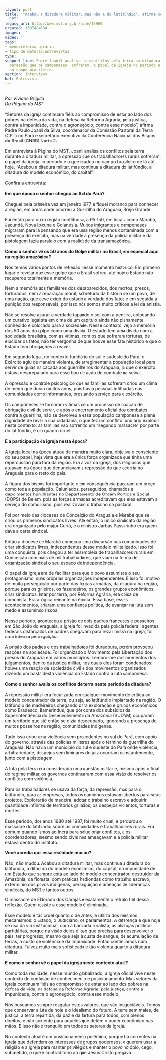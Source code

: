 ```yaml
---
layout: post
title: '"Acabou a ditadura militar, mas não a do latifúndio", afirma coordenador da
  CPT'
legacy_url: http://www.mst.org.br/node/15969
created: 1397484684
images: ''
video: ''
tags:
- menu:reforma agrária
- tipo de matéria:entrevistas
type: 
support_line: Padre Joanil analisa os conflitos pela terra na ditadura militar, a
  opressão que os camponeses  sofreram, o papel da igreja no período e o que mudou
  no campo brasileiro.
section: interviews
hat: Entrevista
---
```

<p><br><em>Por Viviane Brigida<br>Da Página do MST</em><br><br>“Setores da igreja continuam fiéis ao compromisso de estar ao lado dos pobres na defesa da vida, na defesa da Reforma Agrária, pela justiça, contra a impunidade, contra o agronegócio, contra esse modelo”, afirma Padre Paulo Joanil da Silva, coordenador da Comissão Pastoral da Terra (CPT) no Pará e secretário executivo da Conferência Nacional dos Bispos do Brasil (CNBB) Norte 2. <br><br>Em entrevista à Página do MST, Joanil analisa os conflitos pela terra durante a ditadura militar, a opressão que os trabalhadrores rurais sofreram, o papel da igreja no período e o que mudou no campo brasileiro de lá até hoje. “Acabou a ditadura militar, mas continua a ditadura do latifúndio, a ditadura do modelo econômico, do capital”.<br>&nbsp;<br>Confira a entrevista:<br><br><strong>Em que época o senhor chegou ao Sul do Pará?</strong><br><br>Cheguei pela primeira vez em janeiro 1977 e fiquei morando para conhecer a região, em áreas onde ocorreu a Guerrilha do Araguaia, Brejo Grande.<br><br>Fui então para outra região conflituosa, a PA 150, em locais como Marabá, Jacundá, Nova Ipixuna e Goianésia. Muitos imigrantes e camponeses migraram para lá pensando que era uma região menos contaminada com a presença do exército, mas na verdade a presença da polícia militar e da pistolagem fazia paralelo com a realidade da transamazônica. <br><br><strong>Como o senhor vê os 50 anos do Golpe militar no Brasil, em especial aqui na região amazônica?</strong><br><br>Nós temos vários pontos de reflexão nesse momento histórico. Em primeiro lugar é revelar que esse golpe que o Brasil sofreu, até hoje o Estado não recuperou totalmente a memória. <br><br>Nem a memória aos familiares dos desaparecidos, dos mortos, presos, torturados, nem a reparação moral, sobretudo da história de um povo, de uma nação, que deve exigir do estado a verdade dos fatos e em seguida a punição dos responsáveis, por isso nós somos muito críticos a lei da anistia.<br><br>Não se resolve apurar a verdade tapando o sol com a peneira, colocando um curativo legalista em cima de um capítulo ainda não plenamente conhecido e colocado para a sociedade. Nesse contexto, vejo a memória dos 50 anos do golpe como uma dívida. O Estado tem uma dívida com a sociedade brasileira, com as vítimas, com os que sofreram torturas, de elucidar os fatos, não ter vergonha de que houve esse fato histórico e que o Estado tem obrigações a reaver.<br><br>Em segundo lugar, no contexto fundiário do sul e sudeste do Pará, o Exército agiu de maneira violenta, de arregimentar a população local para servir de guias na caçada aos guerrilheiros do Araguaia, já que o exército estava despreparado para esse tipo de ação de combate na selva. <br><br>A opressão e controle psicológico que as famílias sofreram criou um clima de medo que durou muitos anos, pois havia pessoas infiltradas nas comunidades como informantes, prestando serviço para o exército. <br><br>Os camponeses se tornaram vítimas de um processo de coação de obrigação civil de servir, e após o encerramento oficial dos combates contra a guerrilha, não se devolveu a essa população camponesa a plena dignidade de rever a sua cidadania, o que fez um conflito fundiário explodir neste contexto: as famílias vão sofrendo um “segundo massacre” por parte do latifúndio, é um quadro cruel.<br><br><strong>E a participação da igreja nesta época?</strong><br><br>A igreja local na época atuou de maneira muito clara, objetiva e consciente do seu papel, haja vista que era a única força organizada que tinha uma repercussão para fora da região. Era a voz da igreja, dos religiosos que atuavam na época que denunciavam a repressão do que ocorria no Araguaia para o resto do país. <br><br>A figura dos bispos foi importante e em consequência pagaram um preço como toda a população. Caluniados, perseguidos, chamados a depoimentos humilhantes no Departamento de Ordem Política e Social (DOPS) de Belém, pois as forças armadas acreditavam que eles estavam a serviço do comunismo, pois realizavam o trabalho na pastoral.<br>&nbsp;<br>Foi por meio das dioceses de Conceição do Araguaia e Marabá que se criou os primeiros sindicatos livres. Até então, o único sindicato da região era organizado pelo major Curió, e o ministro Jarbas Passarinho era quem dava a carta sindical. <br><br>Então a diocese de Marabá começou uma discursão nas comunidades de criar sindicatos livres, independentes desse modelo militarizado. Isso foi uma conquista, pois chegou a ter assembleia de trabalhadores rurais em Conceição com mais de mil trabalhadores, que viam na forma de organização sindical o seu espaço de independência. <br><br>O papel da igreja era de facilitar para que o povo assumisse o seu protagonismo, suas próprias organizações independentes. E isso foi motivo de muita perseguição por parte das forças armadas, da ditadura na região, porque para os grileiros, os fazendeiros, os grandes grupos econômicos, criar sindicatos, lutar por terra, por Reforma Agrária, era coisa de comunista. Era a lógica reinante na época. Essa base, esses acontecimentos, criaram uma confiança política, de avançar na luta sem medo e assumindo riscos. <br><br>Nesse período, aconteceu a prisão de dois padres franceses e posseiros em São João do Araguaia, a igreja foi invadida pela polícia federal; agentes federais disfarçados de padres chegavam para rezar missa na igreja, foi&nbsp; uma intensa perseguição.<br>&nbsp;<br>A prisão dos padres e dos trabalhadores foi duradoura, porém provocou reações na sociedade. Foi organizado o Movimento pela Libertação dos presos do Araguaia em vários municípios. Lembro-me dos momentos dos julgamentos, dentro da justiça militar, nos quais eles foram condenados: houve uma reação da sociedade civil e dos movimentos organizados dizendo um basta desta violência do Estado contra a luta camponesa.<br><br><strong>Como o senhor avalia os conflitos de terra neste período da ditadura?</strong><br><br>A repressão militar era focalizada em qualquer movimento de crítica ao modelo concentrador da terra, ou seja, ao latifúndio implantado na região. O latifúndio de madeireiros chegando para exploração e grupos econômicos como Bradesco, Bamerindus, que por conta dos subsídios da Superintendência do Desenvolvimento da Amazônia (SUDAM) ocuparam um território que até então se dizia desocupado, ignorando a presença de muitos posseiros na região, comunidades indígenas. <br><br>Tudo isso criou uma violência sem precedentes no sul do Pará, com apoio do governo, através das polícias militares após o término da guerrilha do Araguaia. Não havia um município do sul e sudeste do Pará onde violência, arbitrariedade, despejos sem liminares do juiz ocorriam constantemente, junto com a pistolagem. <br><br>A luta pela terra era considerada uma questão militar e, mesmo após o final do regime militar, os governos continuaram com essa visão de resolver os conflitos com violência..<br><br>Para os trabalhadores se usava da força, da repressão, mas para o latifúndio, para as empresas, todos os caminhos estavam abertos para seus projetos. Exploração de madeira, adotar o trabalho escravo e adquirir quantidade infinitas de territórios grilados, os despejos violentos, torturas e mortes. <br><br>Esse período, dos anos 1980 até 1987, foi muito cruel, e perdurou o massacre do latifúndio sobre as comunidades e trabalhadores rurais. Era comum quando íamos ao Incra para solucionar conflitos, e os coordenadores, mesmo sendo civis nos ameaçavam e a polícia militar estava dentro do instituto. <br><br><strong>Você acredia que essa realidade mudou?</strong><br><br>Não, não mudou. Acabou a ditadura militar, mas continua a ditadura do latifúndio, a ditadura do modelo econômico, do capital, da impunidade de um Estado que sempre está ao lado do modelo concentrador, destruidor da Amazônia, da floresta, com práticas hediondas como trabalho escravo, extermínio dos povos indígenas, perseguição e ameaças de lideranças sindicais, do MST e tantos outros.</p><p>O massacre de Eldorado dos Carajás é exatamente o retrato fiel dessa reflexão. Quem resiste a esse modelo é eliminado. <br><br>Esse modelo é tão cruel quanto o de antes, e utiliza dos mesmos mecanismos: o Estado, o Judiciário, os parlamentos. A diferença é que hoje se usa da via institucional, com a bancada ruralista, as alianças político-partidárias, porque na visão deles é isso que precisa para desenvolver o país, ter progresso, mesmo que seja à custa de sangue, de acumulação de terras, a custo de violência e da impunidade. Então continuamos num ditadura. Talvez muito mais sofisticada e tão violenta quanto a ditadura militar.<br><br><strong>E como o senhor vê o papel da igreja neste contexto atual?</strong><br><br>Como toda realidade, nesse mundo globalizado, a Igreja oficial vive neste contexto de confusão de conhecimento e posicionamento. Mas setores da igreja continuam fiéis ao compromisso de estar ao lado dos pobres na defesa da vida, na defesa da Reforma Agrária, pela justiça, contra a impunidade, contra o agronegócio, contra esse modelo. <br><br>Nós buscamos sempre resgatar estes valores, que são inegociáveis. Temos que conservar a luta de hoje e o idealismo do futuro. A terra sem males, de justiça, a terra repartida, da paz e da fartura para todos, com plenos direitos, e não somente para aqueles que detêm o poder econômico nas mãos. E isso não é tranquilo em todos os setores da Igreja. <br><br>No contexto atual é um posicionamento polêmico, porque há correntes na igreja que defendem os interesses de grupos poderosos, e querem usar a religião e a igreja para manter privilégios e manter o povo no ópio, cego, submetido, o que é contraditório ao que Jesus Cristo pregava.<br>&nbsp;</p>
